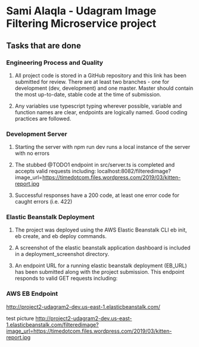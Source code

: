 # Sami Alaqla - Udagram Image Filtering Microservice project

## Tasks that are done

### Engineering Process and Quality

1. All project code is stored in a GitHub repository and this link has been submitted for review. There are at least two branches - one for development (dev, development) and one master. Master should contain the most up-to-date, stable code at the time of submission.

2. Any variables use typescript typing wherever possible, variable and function names are clear, endpoints are logically named. Good coding practices are followed.


### Development Server

1. Starting the server with npm run dev runs a local instance of the server with no errors

2. The stubbed @TODO1 endpoint in src/server.ts is completed and accepts valid requests including:
localhost:8082/filteredimage?image_url=https://timedotcom.files.wordpress.com/2019/03/kitten-report.jpg

3. Successful responses have a 200 code, at least one error code for caught errors (i.e. 422)


### Elastic Beanstalk Deployment

1. The project was deployed using the AWS Elastic Beanstalk CLI eb init, eb create, and eb deploy commands.

2. A screenshot of the elastic beanstalk application dashboard is included in a deployment_screenshot directory.

3. An endpoint URL for a running elastic beanstalk deployment (EB_URL) has been submitted along with the project submission. This endpoint responds to valid GET requests including:


### AWS EB Endpoint
http://project2-udagram2-dev.us-east-1.elasticbeanstalk.com/

test picture
http://project2-udagram2-dev.us-east-1.elasticbeanstalk.com/filteredimage?image_url=https://timedotcom.files.wordpress.com/2019/03/kitten-report.jpg
